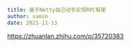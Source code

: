 ```yaml
title: 基于Netty自己动手实现RPC框架
author: samin
date: 2021-11-13
```

https://zhuanlan.zhihu.com/p/35720383